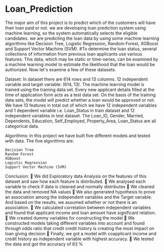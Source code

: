 # Loan_Prediction
The major aim of this project is to predict which of the customers will have their loan paid or not. we are developing loan prediction system using machine learning, so the system automatically selects the eligible candidates. we are predicting the loan data by using some machine learning algorithms like Decision Tree, Logistic Regression, Random Forest, XGBoost and Support Vector Machine (SVM).
#To determine the loan status, several collections of information from previous loan applicants use various features. This data, which may be static or time-series, can be examined by a machine learning model to estimate the likelihood that the loan would be authorized. Now let's examine a few of these datasets.

Dataset:
In dataset there are 614 rows and 13 columns. 12 independent variable and target variable: (614, 13).
The machine learning model is trained using the training data set. Every new applicant details filled at the time of application form acts as a test data set. On the basis of the training data sets, the model will predict whether a loan would be approved or not. We have 13 features in total out of which we have 12 independent variables and 1 dependent variable i.e. Loan_Status in train dataset and 12 independent variables in test dataset. The Loan_ID, Gender, Married, Dependents, Education, Self_Employed, Property_Area, Loan_Status are all categorical data.

Algorithms:
In this project we have built five different models and tested with data. The five algorithms are:

	Decision Tree
 	Random Forest
	XGBoost 
	Logistic Regression
	Support Vector Machine (SVM)
	
Conclusion:
	 We did Exploratory data Analysis on the features of this dataset and saw how each feature is distributed.
	We analysed each variable to check if data is cleaned and normally distributes
	We cleaned the data and removed NA values 
	We also generated hypothesis to prove an association among the independent variables and the Target variable. And based on the results, we assumed whether or not there is an association. 
	We calculated correlation between independent variables and found that applicant income and loan amount have significant relation.
	 We created dummy variables for constructing the model
	 We constructed models taking different variables into account and found through odds ratio that credit credit history is creating the most impact on loan giving decision 
	Finally, we got a model with coapplicant income and credit history as independent variable with highest accuracy. 
	We tested the data and got the accuracy of 83 %
